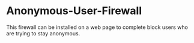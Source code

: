 # Anonymous-User-Firewall
 This firewall can be installed on a web page to complete block users who are trying to stay anonymous.
